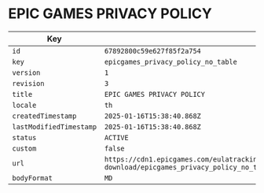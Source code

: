 # EPIC GAMES PRIVACY POLICY

| Key | Value |
| --- | ----- |
| `id` | `67892800c59e627f85f2a754` |
| `key` | `epicgames_privacy_policy_no_table` |
| `version` | `1` |
| `revision` | `3` |
| `title` | `EPIC GAMES PRIVACY POLICY` |
| `locale` | `th` |
| `createdTimestamp` | `2025-01-16T15:38:40.868Z` |
| `lastModifiedTimestamp` | `2025-01-16T15:38:40.868Z` |
| `status` | `ACTIVE` |
| `custom` | `false` |
| `url` | `https://cdn1.epicgames.com/eulatracking-download/epicgames_privacy_policy_no_table/th/v1/r3/20600aa0be4eb7795d5b286632ff1066.pdf` |
| `bodyFormat` | `MD` |
